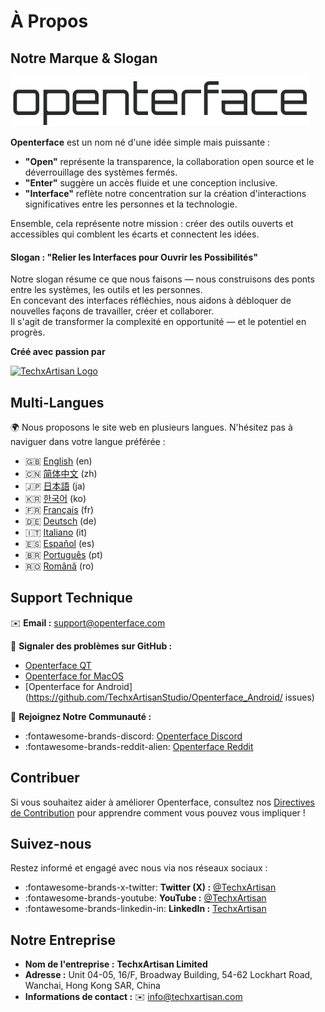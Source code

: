 # À Propos

## Notre Marque & Slogan

![Openterface Logo](images/openterface.png)  

**Openterface** est un nom né d'une idée simple mais puissante :  

- **"Open"** représente la transparence, la collaboration open source et le déverrouillage des systèmes fermés.  
- **"Enter"** suggère un accès fluide et une conception inclusive.  
- **"Interface"** reflète notre concentration sur la création d'interactions significatives entre les personnes et la technologie.

Ensemble, cela représente notre mission : créer des outils ouverts et accessibles qui comblent les écarts et connectent les idées.

#### Slogan : **"Relier les Interfaces pour Ouvrir les Possibilités"**

Notre slogan résume ce que nous faisons — nous construisons des ponts entre les systèmes, les outils et les personnes.  
En concevant des interfaces réfléchies, nous aidons à débloquer de nouvelles façons de travailler, créer et collaborer.  
Il s'agit de transformer la complexité en opportunité — et le potentiel en progrès.

**Créé avec passion par**

[![TechxArtisan Logo](https://techxartisan.com/images/techxartisan-company-black.png)](https://techxartisan.com)  

## Multi-Langues

🌍 Nous proposons le site web en plusieurs langues. 
N'hésitez pas à naviguer dans votre langue préférée :

- 🇬🇧 [English](https://openterface.com/) (en)
- 🇨🇳 [简体中文](https://cn.openterface.com/) (zh)
- 🇯🇵 [日本語](https://jp.openterface.com/) (ja)
- 🇰🇷 [한국어](https://kr.openterface.com/) (ko)
- 🇫🇷 [Français](https://fr.openterface.com/) (fr)
- 🇩🇪 [Deutsch](https://de.openterface.com/) (de)
- 🇮🇹 [Italiano](https://it.openterface.com/) (it)
- 🇪🇸 [Español](https://es.openterface.com/) (es)
- 🇧🇷 [Português](https://pt.openterface.com/) (pt)
- 🇷🇴 [Română](https://ro.openterface.com/) (ro)

## Support Technique  
✉️ **Email :** [support@openterface.com](mailto:support@openterface.com)  

📂 **Signaler des problèmes sur GitHub :**

- [Openterface QT](https://github.com/TechxArtisanStudio/Openterface_QT/issues)  
- [Openterface for MacOS](https://github.com/TechxArtisanStudio/Openterface_MacOS/issues)  
- [Openterface for Android](https://github.com/TechxArtisanStudio/Openterface_Android/
issues)  

💬 **Rejoignez Notre Communauté :**

- :fontawesome-brands-discord: [Openterface Discord](https://openterface.com/discord)  
- :fontawesome-brands-reddit-alien: [Openterface Reddit](https://openterface.com/reddit)  


## Contribuer
Si vous souhaitez aider à améliorer Openterface, consultez nos [Directives de Contribution](contributing.md) pour apprendre comment vous pouvez vous impliquer !


## Suivez-nous

Restez informé et engagé avec nous via nos réseaux sociaux :  

- :fontawesome-brands-x-twitter: **Twitter (X) :** [@TechxArtisan](https://twitter.com/TechxArtisan)  
- :fontawesome-brands-youtube: **YouTube :** [@TechxArtisan](https://www.youtube.com/@TechxArtisan)  
- :fontawesome-brands-linkedin-in: **LinkedIn :** [TechxArtisan](https://www.linkedin.com/company/techxartisan/)  


## Notre Entreprise

- **Nom de l'entreprise :** **TechxArtisan Limited**  
- **Adresse :** Unit 04-05, 16/F, Broadway Building, 54-62 Lockhart Road, Wanchai, Hong Kong SAR, China  
- **Informations de contact :** ✉️ [info@techxartisan.com](mailto:info@techxartisan.com)  